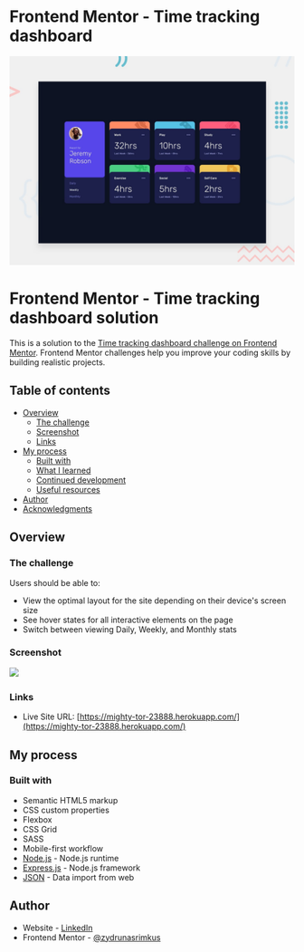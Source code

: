 # Frontend Mentor - Time tracking dashboard

![Design preview for the Time tracking dashboard coding challenge](./design/desktop-preview.jpg)

# Frontend Mentor - Time tracking dashboard solution

This is a solution to the [Time tracking dashboard challenge on Frontend Mentor](https://www.frontendmentor.io/challenges/time-tracking-dashboard-UIQ7167Jw). Frontend Mentor challenges help you improve your coding skills by building realistic projects. 

## Table of contents

- [Overview](#overview)
  - [The challenge](#the-challenge)
  - [Screenshot](#screenshot)
  - [Links](#links)
- [My process](#my-process)
  - [Built with](#built-with)
  - [What I learned](#what-i-learned)
  - [Continued development](#continued-development)
  - [Useful resources](#useful-resources)
- [Author](#author)
- [Acknowledgments](#acknowledgments)


## Overview

### The challenge

Users should be able to:

- View the optimal layout for the site depending on their device's screen size
- See hover states for all interactive elements on the page
- Switch between viewing Daily, Weekly, and Monthly stats

### Screenshot

![](./screenshot.jpg)


### Links

- Live Site URL: [https://mighty-tor-23888.herokuapp.com/](https://mighty-tor-23888.herokuapp.com/)

## My process

### Built with

- Semantic HTML5 markup
- CSS custom properties
- Flexbox
- CSS Grid
- SASS
- Mobile-first workflow
- [Node.js](https://nodejs.org/en/) - Node.js runtime
- [Express.js](https://expressjs.com/) - Node.js framework
- [JSON](https://www.json.org/json-en.html) - Data import from web



## Author

- Website - [LinkedIn](https://www.linkedin.com/in/zydrunasrimkus/)
- Frontend Mentor - [@zydrunasrimkus](https://www.frontendmentor.io/profile/zydrunasrimkus)